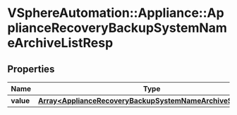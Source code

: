 # VSphereAutomation::Appliance::ApplianceRecoveryBackupSystemNameArchiveListResp

## Properties
Name | Type | Description | Notes
------------ | ------------- | ------------- | -------------
**value** | [**Array&lt;ApplianceRecoveryBackupSystemNameArchiveSummary&gt;**](ApplianceRecoveryBackupSystemNameArchiveSummary.md) |  | 


